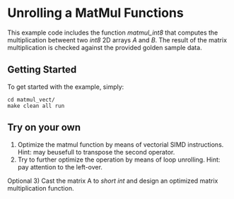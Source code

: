 # Unrolling a MatMul Functions

This example code includes the function _matmul_int8_ that computes the multiplication betweent two _int8_ 2D arrays *A* and *B*.
The result of the matrix multiplication is checked against the provided golden sample data. 

## Getting Started
To get started with the example, simply:
~~~~~shell
cd matmul_vect/
make clean all run
~~~~~

## Try on your own
1) Optimize the matmul function by means of vectorial SIMD instructions. 
Hint: may beusefull to transpose the second operator.
2) Try to further optimize the operation by means of loop unrolling.
Hint: pay attention to the left-over.

Optional 3) Cast the matrix A to _short int_ and design an optimized matrix multiplication function.



